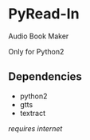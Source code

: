 # PyRead-In

Audio Book Maker

Only for Python2

## Dependencies

* python2
* gtts
* textract

*requires internet*
